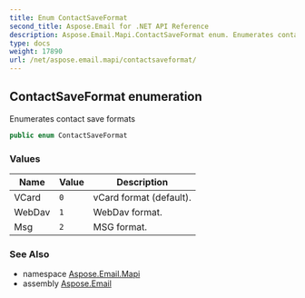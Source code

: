 ```yaml
---
title: Enum ContactSaveFormat
second_title: Aspose.Email for .NET API Reference
description: Aspose.Email.Mapi.ContactSaveFormat enum. Enumerates contact save formats
type: docs
weight: 17890
url: /net/aspose.email.mapi/contactsaveformat/
---
```

## ContactSaveFormat enumeration

Enumerates contact save formats

```csharp
public enum ContactSaveFormat
```

### Values

| Name | Value | Description |
| --- | --- | --- |
| VCard | `0` | vCard format (default). |
| WebDav | `1` | WebDav format. |
| Msg | `2` | MSG format. |

### See Also

* namespace [Aspose.Email.Mapi](../../aspose.email.mapi/)
* assembly [Aspose.Email](../../)


